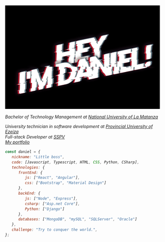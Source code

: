 <p align="center"> 
  <img src="https://github.com/encisoda/image/blob/main/Daniel.gif"/>
</p>

<p><em>Bachelor of Technology Management at <a href="https://www.unlam.edu.ar/index.php">National University of La Matanza </a> 
<p><em>University technician in software development at <a href="https://web.upe.edu.ar/">Provincial University of Ezeiza </a> 
</br>Full-stack Developer at <a href="http://sspv.com.ar/">SSPV</a></br> 
<a href="https://encisoda.github.io/portfolio/">My portfolio</a> 
</em>
</p>

```javascript
const daniel = {
   nickname: "Little boss",
   code: [Javascript, Typescript, HTML, CSS, Python, CSharp],
   technologies: {
      frontEnd: {
         js: ["React", "Angular"],
         css: ["Bootstrap", "Material Design"]
      },
      backEnd: {
         js: ["Node", "Express"],
         csharp: ["Asp.net Core"],
         Python: ["Django"]
      },
      databases: ["MongoDB", "mySQL", "SQLServer", "Oracle"]
   },
   challenge: "Try to conquer the world.",
};
```

